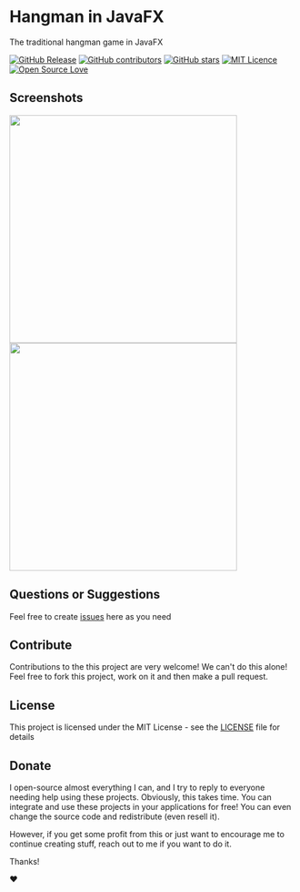 # Hangman in JavaFX

The traditional hangman game in JavaFX

 [![GitHub Release](https://img.shields.io/github/release/thiagodnf/hangman-in-javafx.svg)](https://github.com/thiagodnf/hangman-in-javafx/releases/latest)
 [![GitHub contributors](https://img.shields.io/github/contributors/thiagodnf/hangman-in-javafx.svg)](https://github.com/thiagodnf/hangman-in-javafx/graphs/contributors)
[![GitHub stars](https://img.shields.io/github/stars/thiagodnf/hangman-in-javafx.svg)](https://github.com/thiagodnf/hangman-in-javafx)
[![MIT Licence](https://badges.frapsoft.com/os/mit/mit.svg?v=103)](https://opensource.org/licenses/mit-license.php)
[![Open Source Love](https://badges.frapsoft.com/os/v1/open-source.svg?v=103)](https://github.com/ellerbrock/open-source-badges/)

## Screenshots

<p float="left">
  <img class="screenshot" src="https://user-images.githubusercontent.com/98138701/171970500-c2f9e85d-6410-473f-8b95-26a7d3bfcc95.png" width="400" />
  <img src="https://user-images.githubusercontent.com/98138701/171970501-2be1e818-ed97-4de6-9a63-0822f08185b9.png" width="400" />
</p>

## Questions or Suggestions

Feel free to create <a href="../../issues">issues</a> here as you need

## Contribute

Contributions to the this project are very welcome! We can't do this alone! Feel free to fork this project, work on it and then make a pull request.

## License

This project is licensed under the MIT License - see the [LICENSE](LICENSE) file for details

## Donate

I open-source almost everything I can, and I try to reply to everyone needing help using these projects. Obviously, this takes time. You can integrate and use these projects in your applications for free! You can even change the source code and redistribute (even resell it).

However, if you get some profit from this or just want to encourage me to continue creating stuff, reach out to me if you want to do it.

Thanks!

❤️
